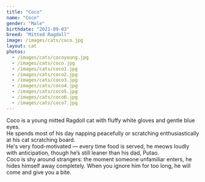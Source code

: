 ```yaml
---
title: "Coco"
name: "Coco"
gender: "Male"
birthdate: "2021-09-03"
breed: "Mitted Ragdoll"
image: /images/cats/coco.jpg
layout: cat
photos:
  - /images/cats/cocoyoung.jpg
  - /images/cats/coco.jpg
  - /images/cats/coco1.jpg
  - /images/cats/coco2.jpg
  - /images/cats/coco3.jpg
  - /images/cats/coco4.jpg
  - /images/cats/coco5.jpg
  - /images/cats/coco6.jpg
  - /images/cats/coco7.jpg
---
```


Coco is a young mitted Ragdoll cat with fluffy white gloves and gentle blue eyes.  
He spends most of his day napping peacefully or scratching enthusiastically at his cat scratching board.  
He's very food-motivated — every time food is served, he meows loudly with anticipation, though he’s still leaner than his dad, Putao.  
Coco is shy around strangers: the moment someone unfamiliar enters, he hides himself away completely.
When you ignore him for too long, he will come and give you a bite.

